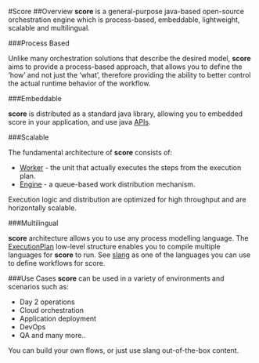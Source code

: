 #Score
##Overview
**score** is a general-purpose java-based open-source orchestration engine which is process-based, 
embeddable, lightweight, scalable and multilingual.

###Process Based

Unlike many orchestration solutions that describe the desired model, 
**score** aims to provide a process-based approach, that allows you to define the ‘how’ and not just the ‘what’, 
therefore providing the ability to better control the actual runtime behavior of the workflow.

###Embeddable

**score** is distributed as a standard java library, allowing you to embedded score in your application, 
and use java [APIs](#docs/#score-apis).

###Scalable

The fundamental architecture of **score** consists of:

+ [Worker](#docs/#worker) - the unit that actually executes the steps from the execution plan. 
+ [Engine](#docs/#engine) - a queue-based work distribution mechanism. 

Execution logic and distribution are optimized for high throughput and are horizontally scalable.

###Multilingual

**score** architecture allows you to use any process modelling language.
The [ExecutionPlan](#docs/#execution-plan) low-level structure enables you to compile multiple languages for **score** to run. 
See [slang](#docs/#slang) as one of the languages you can use to define workflows for score. 

###Use Cases
**score**  can be used in a variety of environments and scenarios such as: 
-	Day 2 operations
-	Cloud orchestration
-	Application deployment
-	DevOps
-	QA
and many more..

You can build your own flows, or just use slang out-of-the-box content. 